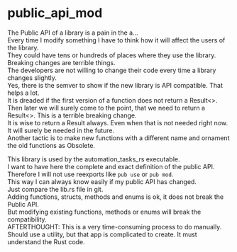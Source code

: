 # public_api_mod

The Public API of a library is a pain in the a...  
Every time I modify something I have to think how it will affect the users of the library.  
They could have tens or hundreds of places where they use the library. Breaking changes are terrible things.  
The developers are not willing to change their code every time a library changes slightly.  
Yes, there is the semver to show if the new library is API compatible. That helps a lot.  
It is dreaded if the first version of a function does not return a Result<>.  
Then later we will surely come to the point, that we need to return a Result<>. This is a terrible breaking change.  
It is wise to return a Result always. Even when that is not needed right now. It will surely be needed in the future.  
Another tactic is to make new functions with a different name and ornament the old functions as Obsolete.



This library is used by the automation_tasks_rs executable.  
I want to have here the complete and exact definition of the public API.  
Therefore I will not use reexports like `pub use` or `pub mod`.  
This way I can always know easily if my public API has changed.  
Just compare the lib.rs file in git.  
Adding functions, structs, methods and enums is ok, it does not break the Public API.  
But modifying existing functions, methods or enums will break the compatibility.  
AFTERTHOUGHT: This is a very time-consuming process to do manually.  
Should use a utility, but that app is complicated to create. It must understand the Rust code.